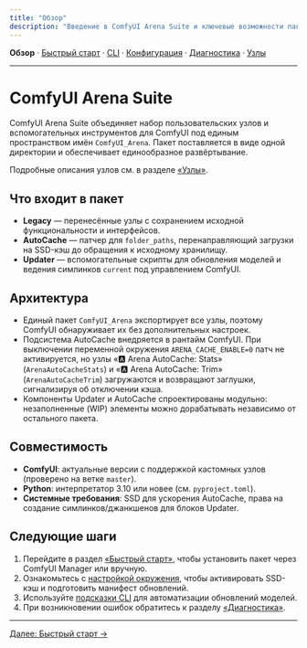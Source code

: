 ```yaml
---
title: "Обзор"
description: "Введение в ComfyUI Arena Suite и ключевые возможности пакета."
---
```


**Обзор** · [Быстрый старт](quickstart.md) · [CLI](cli.md) · [Конфигурация](config.md) · [Диагностика](troubleshooting.md) · [Узлы](nodes.md)

---

# ComfyUI Arena Suite

ComfyUI Arena Suite объединяет набор пользовательских узлов и вспомогательных инструментов для ComfyUI под единым пространством имён `ComfyUI_Arena`. Пакет поставляется в виде одной директории и обеспечивает единообразное развёртывание.

Подробные описания узлов см. в разделе [«Узлы»](nodes.md).

## Что входит в пакет
- **Legacy** — перенесённые узлы с сохранением исходной функциональности и интерфейсов.
- **AutoCache** — патчер для `folder_paths`, перенаправляющий загрузки на SSD-кэш до обращения к исходному хранилищу.
- **Updater** — вспомогательные скрипты для обновления моделей и ведения симлинков `current` под управлением ComfyUI.

## Архитектура
- Единый пакет `ComfyUI_Arena` экспортирует все узлы, поэтому ComfyUI обнаруживает их без дополнительных настроек.
- Подсистема AutoCache внедряется в рантайм ComfyUI. При выключении переменной окружения `ARENA_CACHE_ENABLE=0` патч не активируется, но узлы «🅰️ Arena AutoCache: Stats» (`ArenaAutoCacheStats`) и «🅰️ Arena AutoCache: Trim» (`ArenaAutoCacheTrim`) загружаются и возвращают заглушки, сигнализируя об отключении кэша.
- Компоненты Updater и AutoCache спроектированы модульно: незаполненные (WIP) элементы можно дорабатывать независимо от остального пакета.

## Совместимость
- **ComfyUI**: актуальные версии с поддержкой кастомных узлов (проверено на ветке `master`).
- **Python**: интерпретатор 3.10 или новее (см. `pyproject.toml`).
- **Системные требования**: SSD для ускорения AutoCache, права на создание симлинков/джанкшенов для блоков Updater.

## Следующие шаги
1. Перейдите в раздел [«Быстрый старт»](quickstart.md), чтобы установить пакет через ComfyUI Manager или вручную.
2. Ознакомьтесь с [настройкой окружения](config.md), чтобы активировать SSD-кэш и подготовить манифест обновлений.
3. Используйте [подсказки CLI](cli.md) для автоматизации обновлений моделей.
4. При возникновении ошибок обратитесь к разделу [«Диагностика»](troubleshooting.md).

---

[Далее: Быстрый старт →](quickstart.md)
